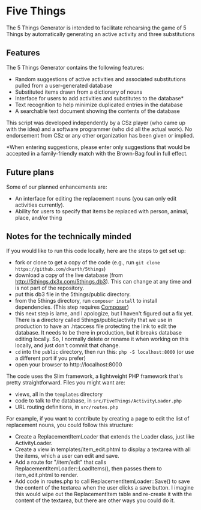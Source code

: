 # Five Things

The 5 Things Generator is intended to facilitate rehearsing the game of 5 Things by automatically generating an active activity and three substitutions

## Features
The 5 Things Generator contains the following features:
<ul>
    <li>Random suggestions of active activities and associated substitutions pulled from a user-generated database</li>
    <li>Substituted items drawn from a dictionary of nouns</li>
    <li>Interface for users to add activities and substitutes to the database*</li>
    <li>Text recognition to help minimize duplicated entries in the database</li>
    <li>A searchable text document showing the contents of the database</li>
</ul>

This script was developed independently by a CSz player (who came up with the idea) and a software programmer (who did all the actual work). No endorsement from CSz or any other organization has been given or implied.

*When entering suggestions, please enter only suggestions that would be accepted in a family-friendly match with the Brown-Bag foul in full effect.

## Future plans

Some of our planned enhancements are:


<ul>
    <li>An interface for editing the replacement nouns (you can only edit activities currently).</li>
    <li>Ability for users to specify that items be replaced with person, animal, place, and/or thing</li>
</ul>

## Notes for the technically minded

If you would like to run this code locally, here are the steps to get set up:

- fork or clone to get a copy of the code (e.g., run `git clone https://github.com/dkurth/5things`)
- download a copy of the live database (from http://5things.dx3x.com/5things.db3).  This can change at any time and is not part of the repository.
- put this db3 file in the 5things/public directory.
- from the 5things directory, run `composer install` to install dependencies.  (This step requires [Composer](https://getcomposer.org/doc/00-intro.md))
- this next step is lame, and I apologize, but I haven't figured out a fix yet.  There is a directory called 5things/public/activity that we use in production to have an .htaccess file protecting the link to edit the database.  It needs to be there in production, but it breaks database editing locally.  So, I normally delete or rename it when working on this locally, and just don't commit that change.
- `cd` into the `public` directory, then run this: `php -S localhost:8000` (or use a different port if you prefer)
- open your browser to http://localhost:8000

The code uses the Slim framework, a lightweight PHP framework that's pretty straightforward.  Files you might want are:
- views, all in the `templates` directory
- code to talk to the database, in `src/FiveThings/ActivityLoader.php`
- URL routing definitions, in `src/routes.php`

For example, if you want to contribute by creating a page to edit the list of replacement nouns, you could follow this structure:
- Create a ReplacementItemLoader that extends the Loader class, just like ActivityLoader.
- Create a view in templates/item_edit.phtml to display a textarea with all the items, which a user can edit and save.
- Add a route for "/item/edit" that calls ReplacementItemLoader::LoadItems(), then passes them to item_edit.phtml to render.
- Add code in routes.php to call ReplacementItemLoader::Save() to save the content of the textarea when the user clicks a save button.  I imagine this would wipe out the ReplacementItem table and re-create it with the content of the textarea, but there are other ways you could do it.



